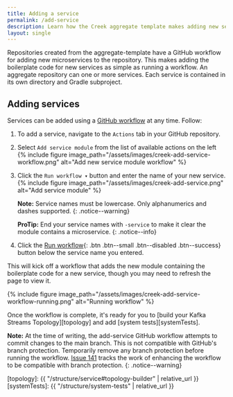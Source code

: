 ```yaml
---
title: Adding a service
permalink: /add-service
description: Learn how the Creek aggregate template makes adding new services to repositories / aggregates as simple as running a GitHub workflow 
layout: single
---
```


Repositories created from the aggregate-template have a GitHub workflow for adding new microservices
to the repository. This makes adding the boilerplate code for new services as simple as running a workflow. 
An aggregate repository can one or more services. 
Each service is contained in its own directory and Gradle subproject.

## Adding services

Services can be added using a [GitHub workflow][addServiceWf] at any time. Follow:

1. To add a service, navigate to the `Actions` tab in your GitHub repository.
2. Select `Add service module` from the list of available actions on the left
   {% include figure image_path="/assets/images/creek-add-service-workflow.png" alt="Add new service module workflow" %}
3. Click the `Run workflow ▾` button and enter the name of your new service.
   {% include figure image_path="/assets/images/creek-add-service.png" alt="Add service module" %}

   **Note:** Service names must be lowercase. Only alphanumerics and dashes supported.
   {: .notice--warning}

   **ProTip:** End your service names with `-service` to make it clear the module contains a microservice.
   {: .notice--info}
4. Click the [Run workflow](){: .btn .btn--small .btn--disabled .btn--success} button below the service name you entered.

This will kick off a workflow that adds the new module containing the boilerplate code for a new service, 
though you may need to refresh the page to view it.

{% include figure image_path="/assets/images/creek-add-service-workflow-running.png" alt="Running workflow" %}

Once the workflow is complete, it's ready for you to [build your Kafka Streams Topology][topology] 
and add [system tests][systemTests].

**Note:** At the time of writing, the add-service GitHub workflow attempts to commit changes to the main branch.
This is not compatible with GitHub's branch protection. 
Temporarily remove any branch protection before running the workflow.
[Issue 141](https://github.com/creek-service/aggregate-template/issues/141) tracks the work of enhancing the workflow
to be compatible with branch protection.
{: .notice--warning}

[addServiceWf]: https://github.com/creek-service/aggregate-template/blob/main/.github/workflows/add-service.yml
[topology]: {{ "/structure/service#topology-builder" | relative_url }}
[systemTests]: {{ "/structure/system-tests" | relative_url }}

